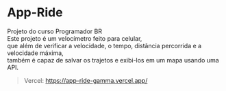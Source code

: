 # App-Ride

Projeto do curso Programador BR<br>
Este projeto é um velocímetro feito para celular,<br>
que além de verificar a velocidade, o tempo, distância percorrida e a velocidade máxima,<br>
também é capaz de salvar os trajetos e exibi-los em um mapa usando uma API.<br>

> Vercel: https://app-ride-gamma.vercel.app/
